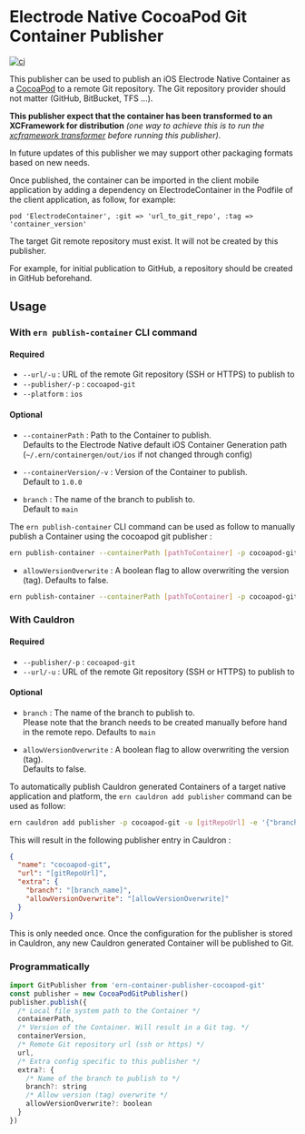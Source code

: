 # Electrode Native CocoaPod Git Container Publisher

[![ci][1]][2]

This publisher can be used to publish an iOS Electrode Native Container as a [CocoaPod](3) to a remote Git repository. The Git repository provider should not matter (GitHub, BitBucket, TFS ...).

**This publisher expect that the container has been transformed to an XCFramework for distribution** *(one way to achieve this is to run the [xcframework transformer](4) before running this publisher)*.

In future updates of this publisher we may support other packaging formats based on new needs.

Once published, the container can be imported in the client mobile application by adding a dependency on ElectrodeContainer in the Podfile of the client application, as follow, for example:

```
pod 'ElectrodeContainer', :git => 'url_to_git_repo', :tag => 'container_version'
```

The target Git remote repository must exist. It will not be created by this publisher.

For example, for initial publication to GitHub, a repository should be created in GitHub beforehand.
## Usage
### With `ern publish-container` CLI command

#### Required

- `--url/-u` : URL of the remote Git repository (SSH or HTTPS) to publish to
- `--publisher/-p` : `cocoapod-git`
- `--platform` : `ios`

#### Optional

- `--containerPath` : Path to the Container to publish.\
Defaults to the Electrode Native default iOS Container Generation path (`~/.ern/containergen/out/ios` if not changed through config)

- `--containerVersion/-v` : Version of the Container to publish.\
Default to `1.0.0`

- `branch` : The name of the branch to publish to.\
Default to `main`

The `ern publish-container` CLI command can be used as follow to manually publish a Container using the cocoapod git publisher :

```sh
ern publish-container --containerPath [pathToContainer] -p cocoapod-git -u [gitRepoUrl] -v [containerVersion] ---platform [android|ios] -e '{"branch":"[branch_name]"}'
```

- `allowVersionOverwrite` : A boolean flag to allow overwriting the version (tag). Defaults to false.

```sh
ern publish-container --containerPath [pathToContainer] -p cocoapod-git -u [gitRepoUrl] -v [containerVersion] ---platform [android|ios] -e '{"allowVersionOverwrite": true}'
```

### With Cauldron

#### Required

- `--publisher/-p` : `cocoapod-git`
- `--url/-u` : URL of the remote Git repository (SSH or HTTPS) to publish to

#### Optional

- `branch` : The name of the branch to publish to.\
Please note that the branch needs to be created manually before hand in the remote repo. Defaults to `main`

- `allowVersionOverwrite` : A boolean flag to allow overwriting the version (tag).\
Defaults to false.

To automatically publish Cauldron generated Containers of a target native application and platform, the `ern cauldron add publisher` command can be used as follow:

```sh
ern cauldron add publisher -p cocoapod-git -u [gitRepoUrl] -e '{"branch":"[branch_name]"}'
```

This will result in the following publisher entry in Cauldron :

```json
{
  "name": "cocoapod-git",
  "url": "[gitRepoUrl]",
  "extra": {
    "branch": "[branch_name]",
    "allowVersionOverwrite": "[allowVersionOverwrite]"
  }
}
```

This is only needed once. Once the configuration for the publisher is stored in Cauldron, any new Cauldron generated Container will be published to Git.

### Programmatically

```js
import GitPublisher from 'ern-container-publisher-cocoapod-git'
const publisher = new CocoaPodGitPublisher()
publisher.publish({
  /* Local file system path to the Container */
  containerPath,
  /* Version of the Container. Will result in a Git tag. */
  containerVersion,
  /* Remote Git repository url (ssh or https) */
  url,
  /* Extra config specific to this publisher */
  extra?: {
    /* Name of the branch to publish to */
    branch?: string
    /* Allow version (tag) overwrite */
    allowVersionOverwrite?: boolean
  }
})
```

[1]: https://github.com/electrode-io/ern-container-publisher-cocoapod-git/workflows/ci/badge.svg
[2]: https://github.com/electrode-io/ern-container-publisher-cocoapod-git/actions
[3]: https://cocoapods.org
[4]: https://github.com/electrode-io/ern-container-transformer-xcframework
